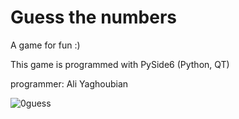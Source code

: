 # Guess the numbers

A game for fun :)

This game is programmed with PySide6 (Python, QT)

programmer: Ali Yaghoubian

![0guess](https://user-images.githubusercontent.com/79134287/136952394-1aa2ac44-0488-4a78-9a0e-caa3f88f1fcf.JPG)
